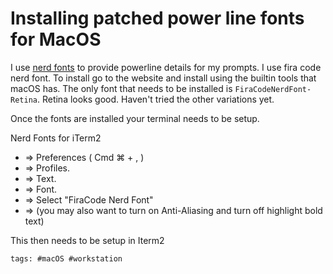 # Installing patched power line fonts for MacOS

I use [nerd fonts] to provide powerline details for my prompts. I use
fira code nerd font. To install go to the website and install using the
builtin tools that macOS has. The only font that needs to be installed
is `FiraCodeNerdFont-Retina`. Retina looks good. Haven't tried the
other variations yet.

Once the fonts are installed your terminal needs to be setup.

Nerd Fonts for iTerm2

- => Preferences ( Cmd ⌘ + , )
- => Profiles.
- => Text.
- => Font.
- => Select "FiraCode Nerd Font"
- => (you may also want to turn on Anti-Aliasing and turn off highlight bold text)

This then needs to be setup in Iterm2

[nerd fonts]: https://www.nerdfonts.com/

    tags: #macOS #workstation
